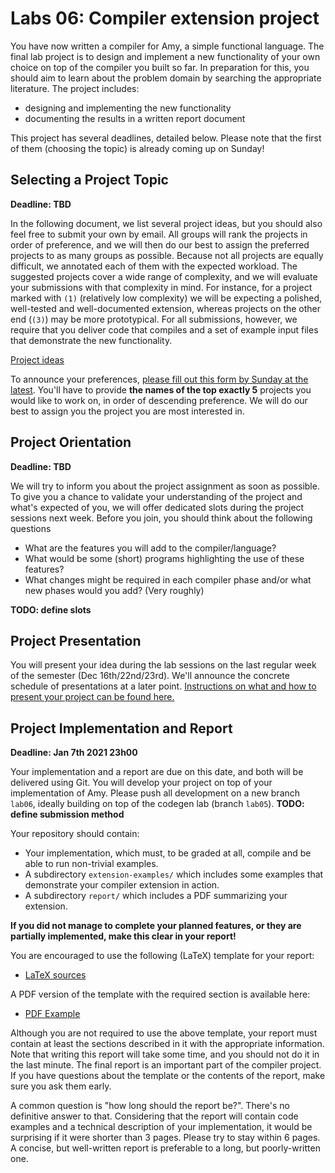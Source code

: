 # Labs 06: Compiler extension project

You have now written a compiler for Amy, a simple functional language.
The final lab project is to design and implement a new functionality of
your own choice on top of the compiler you built so far. In preparation
for this, you should aim to learn about the problem domain by searching
the appropriate literature. The project includes:

-   designing and implementing the new functionality
-   documenting the results in a written report document

This project has several deadlines, detailed below. Please note that the
first of them (choosing the topic) is already coming up on Sunday!

## Selecting a Project Topic

**Deadline: TBD**

In the following document, we list several project ideas, but you should
also feel free to submit your own by email. All groups will rank the
projects in order of preference, and we will then do our best to assign
the preferred projects to as many groups as possible. Because not all
projects are equally difficult, we annotated each of them with the
expected workload. The suggested projects cover a wide range of
complexity, and we will evaluate your submissions with that complexity
in mind. For instance, for a project marked with `(1)` (relatively low
complexity) we will be expecting a polished, well-tested and
well-documented extension, whereas projects on the other end (`(3)`) may
be more prototypical. For all submissions, however, we require that you
deliver code that compiles and a set of example input files that
demonstrate the new functionality.

[Project ideas](labs06_material/extensions.pdf)

To announce your preferences, [please fill out this form by Sunday at
the latest](). You\'ll have to
provide **the names of the top exactly 5** projects you would like to
work on, in order of descending preference. We will do our best to
assign you the project you are most interested in.

## Project Orientation

**Deadline: TBD**

We will try to inform you about the project assignment as soon as
possible. To give you a chance to validate your understanding of the
project and what\'s expected of you, we will offer dedicated slots
during the project sessions next week. Before you join, you should think
about the following questions

-   What are the features you will add to the compiler/language?
-   What would be some (short) programs highlighting the use of these
    features?
-   What changes might be required in each compiler phase and/or what
    new phases would you add? (Very roughly)

**TODO: define slots**

## Project Presentation

You will present your idea during the lab sessions on the last regular
week of the semester (Dec 16th/22nd/23rd). We\'ll announce the concrete
schedule of presentations at a later point. [Instructions on what and
how to present your project can be found here.](labs06_material/presentation.md)

## Project Implementation and Report

**Deadline: Jan 7th 2021 23h00**

Your implementation and a report are due on this date, and both will be
delivered using Git. You will develop your project on top of your
implementation of Amy. Please push all development on a new branch
`lab06`, ideally building on top of the codegen lab (branch `lab05`). 
**TODO: define submission method**

Your repository should contain:

-   Your implementation, which must, to be graded at all, compile and be
    able to run non-trivial examples.
-   A subdirectory `extension-examples/` which includes some examples
    that demonstrate your compiler extension in action.
-   A subdirectory `report/` which includes a PDF summarizing your
    extension.

**If you did not manage to complete your planned features, or they are
partially implemented, make this clear in your report!**

You are encouraged to use the following (LaTeX) template for your
report:

-   [LaTeX sources](labs06_material/report-template.tar.gz)

A PDF version of the template with the required section is available
here:

-   [PDF Example](labs06_material/report-template.pdf)

Although you are not required to use the above template, your report
must contain at least the sections described in it with the appropriate
information. Note that writing this report will take some time, and you
should not do it in the last minute. The final report is an important
part of the compiler project. If you have questions about the template
or the contents of the report, make sure you ask them early.

A common question is \"how long should the report be?\". There\'s no
definitive answer to that. Considering that the report will contain code
examples and a technical description of your implementation, it would be
surprising if it were shorter than 3 pages. Please try to stay within 6
pages. A concise, but well-written report is preferable to a long, but
poorly-written one.
